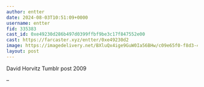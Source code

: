 ```yaml
---
author: entter
date: 2024-08-03T10:51:09+0000
username: entter
fid: 335383
cast_id: 0xe49230d286b497d0399ffbf9be3c17f847552e00
cast: https://farcaster.xyz/entter/0xe49230d2
image: https://imagedelivery.net/BXluQx4ige9GuW0Ia56BHw/c09e65f0-f8d3-4eb2-1e6a-4379ad67ff00/original
layout: post
---
```


David Horvitz
Tumblr post 2009

–

<img src='https://imagedelivery.net/BXluQx4ige9GuW0Ia56BHw/c09e65f0-f8d3-4eb2-1e6a-4379ad67ff00/original' alt='' referrerpolicy='no-referrer'/>
